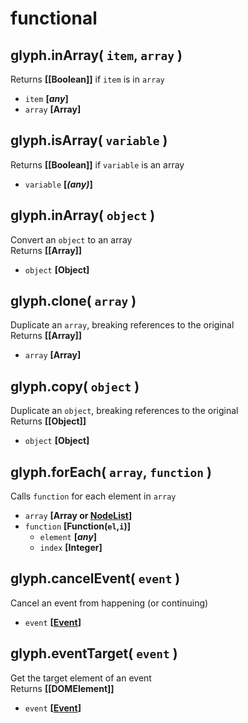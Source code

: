 # functional

## glyph.inArray( `item`, `array` )
Returns **[[Boolean]]** if `item` is in `array`
- `item` **[*any*]**
- `array` **[Array]**

## glyph.isArray( `variable` )
Returns **[[Boolean]]** if `variable` is an array
- `variable` **[*(any)*]**

## glyph.inArray( `object` )
Convert an `object` to an array  
Returns **[[Array]]**
- `object` **[Object]**

## glyph.clone( `array` )
Duplicate an `array`, breaking references to the original  
Returns **[[Array]]**
- `array` **[Array]**

## glyph.copy( `object` )
Duplicate an `object`, breaking references to the original  
Returns **[[Object]]**
- `object` **[Object]**

## glyph.forEach( `array`, `function` )
Calls `function` for each element in `array`
- `array` **[Array or [NodeList](https://developer.mozilla.org/en-US/docs/Web/API/NodeList)]**
- `function` **[Function(`el`,`i`)]**
	- `element` **[*any*]**
	- `index` **[Integer]**
	
## glyph.cancelEvent( `event` )
Cancel an event from happening (or continuing)
- `event` **[[Event](https://developer.mozilla.org/en-US/docs/Web/API/Event)]**

## glyph.eventTarget( `event` )
Get the target element of an event  
Returns **[[DOMElement]]**
- `event` **[[Event](https://developer.mozilla.org/en-US/docs/Web/API/Event)]**
